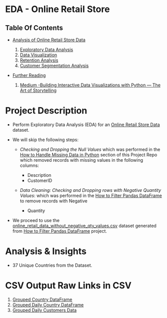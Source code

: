 # EDA - Online Retail Store

## Table Of Contents
- [Analysis of Online Retail Store Data]()
   1. [Exploratory Data Analysis]()
   2. [Data Visualization]()
   3. [Retention Analysis]()
   4. [Customer Segmentation Analysis]()

- [Further Reading]()
   1. [Medium -Building Interactive Data Visualizations with Python — The Art of Storytelling ](https://towardsdatascience.com/building-interactive-data-visualizations-with-python-the-art-of-storytelling-ceb43db67488)

# Project Description
* Perform Exploratory Data Analysis (EDA) for an [Online Retail Store Data](https://raw.githubusercontent.com/nyangweso-rodgers/Data_Analytics/main/Datasets/Online_Retail.csv) dataset.
  
* We will skip the following steps:
  *  _Checking and Dropping the Null Values_ which was performed in the [How to Handle Missing Data in Python](https://github.com/nyangweso-rodgers/Data_Analytics/tree/main/Analytics-with-Python/Python-Modules-for-Data-Analysis/Pandas-Module/How-to-Handle-Missing-Data-in-Pandas-DataFrame) section of this Project Repo which removed records with missing values in the following columns:
     * Description
     * CustomerID 
  
  *  _Data Cleaning: Checking and Dropping rows with Negative Quantity Values_: which was performed in the [How to Filter Pandas DataFrame](https://github.com/nyangweso-rodgers/Data_Analytics/tree/main/Analytics-with-Python/Python-Modules-for-Data-Analysis/Pandas-Module/How-to-Filter-Pandas-DataFrame) to remove records with Negative
     *  Quantity

* We proceed to use the [online_retail_data_without_negative_qty_values.csv](https://raw.githubusercontent.com/nyangweso-rodgers/Data_Analytics/main/Analytics-with-Python/Python-Modules-for-Data-Analysis/Pandas-Module/How-to-Filter-Pandas-DataFrame/online_retail_data_without_negative_qty_values.csv) dataset generated from [How to Filter Pandas DataFrame](https://github.com/nyangweso-rodgers/Data_Analytics/tree/main/Analytics-with-Python/Python-Modules-for-Data-Analysis/Pandas-Module/How-to-Filter-Pandas-DataFrame) project.


# Analysis & Insights
* 37 Unique Countries from the Dataset.
# CSV Output Raw Links in CSV
1. [Grouped Country DataFrame](https://raw.githubusercontent.com/nyangweso-rodgers/Data_Analytics/main/Analytics-with-Python/Exploratory-Data-Analysis-with-Python/Exploratory-Data-Analysis-for-Online-Retail-Store/grouped_country_data.csv)
2. [Grouped Daily Country DataFrame](https://github.com/nyangweso-rodgers/Data_Analytics/blob/main/Analytics-with-Python/Exploratory-Data-Analysis-with-Python/Exploratory-Data-Analysis-for-Online-Retail-Store/grouped_daily_country_df.csv)
3. [Grouped Daily Customers Data](https://raw.githubusercontent.com/nyangweso-rodgers/Data_Analytics/main/Analytics-with-Python/Exploratory-Data-Analysis-with-Python/Exploratory-Data-Analysis-for-Online-Retail-Store/grouped_daily_customer_data.csv)